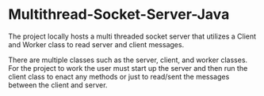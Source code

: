 # Multithread-Socket-Server-Java
The project locally hosts a multi threaded socket server that utilizes a Client and Worker class to read server and client messages.

There are multiple classes such as the server, client, and worker classes. For the project to work the user must start up the server and then run the client class to enact any methods or just to read/sent the messages between the client and server.
